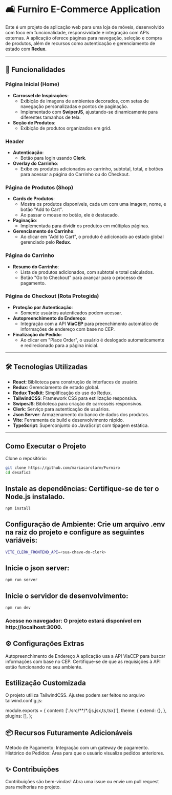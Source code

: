 # 🛋️ Furniro E-Commerce Application

Este é um projeto de aplicação web para uma loja de móveis, desenvolvido com foco em funcionalidade, responsividade e integração com APIs externas. A aplicação oferece páginas para navegação, seleção e compra de produtos, além de recursos como autenticação e gerenciamento de estado com **Redux**.

---

## 🌟 Funcionalidades

### Página Inicial (Home)
- **Carrossel de Inspirações**:
  - Exibição de imagens de ambientes decorados, com setas de navegação personalizadas e pontos de paginação.
  - Implementado com **SwiperJS**, ajustando-se dinamicamente para diferentes tamanhos de tela.
- **Seção de Produtos**:
  - Exibição de produtos organizados em grid.

### Header
- **Autenticação**:
  - Botão para login usando **Clerk**.
- **Overlay do Carrinho**:
  - Exibe os produtos adicionados ao carrinho, subtotal, total, e botões para acessar a página do Carrinho ou do Checkout.

### Página de Produtos (Shop)
- **Cards de Produtos**:
  - Mostra os produtos disponíveis, cada um com uma imagem, nome, e botão "Add to Cart".
  - Ao passar o mouse no botão, ele é destacado.
- **Paginação**:
  - Implementada para dividir os produtos em múltiplas páginas.
- **Gerenciamento de Carrinho**:
  - Ao clicar em "Add to Cart", o produto é adicionado ao estado global gerenciado pelo **Redux**.

### Página do Carrinho
- **Resumo do Carrinho**:
  - Lista de produtos adicionados, com subtotal e total calculados.
  - Botão "Go to Checkout" para avançar para o processo de pagamento.

### Página de Checkout (Rota Protegida)
- **Proteção por Autenticação**:
  - Somente usuários autenticados podem acessar.
- **Autopreenchimento do Endereço**:
  - Integração com a API **ViaCEP** para preenchimento automático de informações de endereço com base no CEP.
- **Finalização do Pedido**:
  - Ao clicar em "Place Order", o usuário é deslogado automaticamente e redirecionado para a página inicial.

---

## 🛠️ Tecnologias Utilizadas

- **React**: Biblioteca para construção de interfaces de usuário.
- **Redux**: Gerenciamento de estado global.
- **Redux Toolkit**: Simplificação do uso do Redux.
- **TailwindCSS**: Framework CSS para estilização responsiva.
- **SwiperJS**: Biblioteca para criação de carrosséis responsivos.
- **Clerk**: Serviço para autenticação de usuários.
- **Json Server**: Armazenamento do banco de dados dos produtos.
- **Vite**: Ferramenta de build e desenvolvimento rápido.
- **TypeScript**: Superconjunto do JavaScript com tipagem estática.

---

## Como Executar o Projeto
Clone o repositório:

```bash
git clone https://github.com/mariacarolarm/Furniro
cd desafio3
```

## Instale as dependências: Certifique-se de ter o Node.js instalado.

```bash
npm install
```

## Configuração de Ambiente: Crie um arquivo .env na raiz do projeto e configure as seguintes variáveis:

```bash
VITE_CLERK_FRONTEND_API=<sua-chave-do-clerk>
```

## Inicie o json server:
```bash
npm run server
```

## Inicie o servidor de desenvolvimento:

```bash
npm run dev
```

### Acesse no navegador: O projeto estará disponível em http://localhost:3000.

## ⚙️ Configurações Extras
Autopreenchimento de Endereço
A aplicação usa a API ViaCEP para buscar informações com base no CEP.
Certifique-se de que as requisições à API estão funcionando no seu ambiente.

## Estilização Customizada
O projeto utiliza TailwindCSS. Ajustes podem ser feitos no arquivo tailwind.config.js:

module.exports = {
  content: ['./src/**/*.{js,jsx,ts,tsx}'],
  theme: {
    extend: {},
  },
  plugins: [],
};

## 📦 Recursos Futuramente Adicionáveis
Método de Pagamento: Integração com um gateway de pagamento.
Histórico de Pedidos: Área para que o usuário visualize pedidos anteriores.

## ✨ Contribuições
Contribuições são bem-vindas! Abra uma issue ou envie um pull request para melhorias no projeto.

